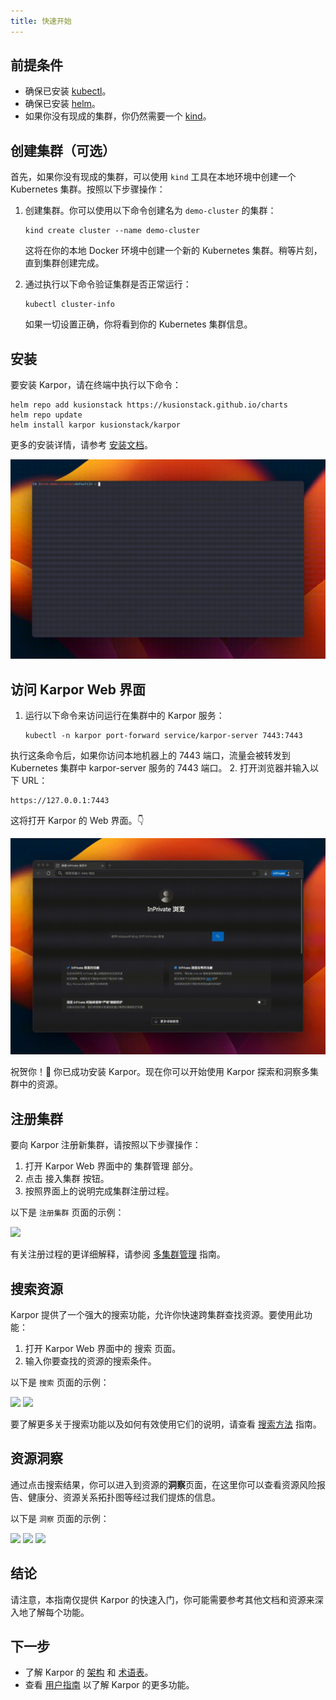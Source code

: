 ```yaml
---
title: 快速开始
---
```

## 前提条件

* 确保已安装 [kubectl](https://kubernetes.io/docs/tasks/tools/)。
* 确保已安装 [helm](https://helm.sh/docs/intro/install/)。
* 如果你没有现成的集群，你仍然需要一个 [kind](https://kind.sigs.k8s.io/docs/user/quick-start/#installation/)。

## 创建集群（可选）

首先，如果你没有现成的集群，可以使用 `kind` 工具在本地环境中创建一个 Kubernetes 集群。按照以下步骤操作：

1. 创建集群。你可以使用以下命令创建名为 `demo-cluster` 的集群：
   ```shell
   kind create cluster --name demo-cluster
   ```

   这将在你的本地 Docker 环境中创建一个新的 Kubernetes 集群。稍等片刻，直到集群创建完成。
2. 通过执行以下命令验证集群是否正常运行：
   ```shell
   kubectl cluster-info
   ```

   如果一切设置正确，你将看到你的 Kubernetes 集群信息。

## 安装

要安装 Karpor，请在终端中执行以下命令：

```shell
helm repo add kusionstack https://kusionstack.github.io/charts 
helm repo update
helm install karpor kusionstack/karpor
```

更多的安装详情，请参考 [安装文档](2-installation.md)。

![安装](./assets/2-installation/install.gif)

## 访问 Karpor Web 界面

1. 运行以下命令来访问运行在集群中的 Karpor 服务：
   ```shell
   kubectl -n karpor port-forward service/karpor-server 7443:7443
   ```

执行这条命令后，如果你访问本地机器上的 7443 端口，流量会被转发到 Kubernetes 集群中 karpor-server 服务的 7443 端口。
2. 打开浏览器并输入以下 URL：

```shell
https://127.0.0.1:7443 
```

这将打开 Karpor 的 Web 界面。👇

![在浏览器中打开](./assets/2-installation/open-in-browser.gif)

祝贺你！🎉 你已成功安装 Karpor。现在你可以开始使用 Karpor 探索和洞察多集群中的资源。

## 注册集群

要向 Karpor 注册新集群，请按照以下步骤操作：

1. 打开 Karpor Web 界面中的 <kbd>集群管理</kbd> 部分。
2. 点击 <kbd>接入集群</kbd> 按钮。
3. 按照界面上的说明完成集群注册过程。

以下是 `注册集群` 页面的示例：

![](/karpor/assets/cluster-mng/cluster-mng-register-new-cluster.png)

有关注册过程的更详细解释，请参阅 [多集群管理](../3-user-guide/1-multi-cluster-management.md) 指南。

## 搜索资源

Karpor 提供了一个强大的搜索功能，允许你快速跨集群查找资源。要使用此功能：

1. 打开 Karpor Web 界面中的 <kbd>搜索</kbd> 页面。
2. 输入你要查找的资源的搜索条件。

以下是 `搜索` 页面的示例：

![](/karpor/assets/search/search-auto-complete.png)
![](/karpor/assets/search/search-result.png)

要了解更多关于搜索功能以及如何有效使用它们的说明，请查看 [搜索方法](../5-references/3-search-methods.md) 指南。

## 资源洞察

通过点击搜索结果，你可以进入到资源的**洞察**页面，在这里你可以查看资源风险报告、健康分、资源关系拓扑图等经过我们提炼的信息。

以下是 `洞察` 页面的示例：

![](/karpor/assets/insight/insight-home.png)
![](/karpor/assets/insight/insight-single-issue.png)
![](/karpor/assets/insight/insight-topology.png)

## 结论

请注意，本指南仅提供 Karpor 的快速入门，你可能需要参考其他文档和资源来深入地了解每个功能。

## 下一步

- 了解 Karpor 的 [架构](../concepts/architecture) 和 [术语表](../concepts/glossary)。
- 查看 [用户指南](../user-guide/multi-cluster-management) 以了解 Karpor 的更多功能。
